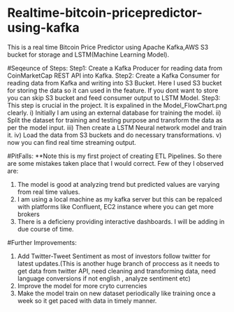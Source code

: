 # Realtime-bitcoin-pricepredictor-using-kafka
This is a real time Bitcoin Price Predictor using Apache Kafka,AWS S3 bucket for storage and LSTM(Machine Learning Model).

#Seqeunce of Steps:
Step1: Create a Kafka Producer for reading data from CoinMarketCap REST API into Kafka.
Step2: Create a Kafka Consumer for reading data from Kafka and writing into S3 Bucket. Here I used S3 bucket for storing the data so it can used in the feature. If you          dont want to store you can skip S3 bucket and feed consumer output to LSTM Model.
Step3: This step is crucial in the project. It is expalined in the Model_FlowChart.png clearly.
       i) Initially I am using an external database for training the model.
       ii) Split the dataset for training and testing purpose and transform the data as per the model input.
       iii) Then create a LSTM Neural network model and train it.
       iv) Load the data from S3 buckets and do necessary transformations.
       v) now you can find real time streaming output.
       

#PitFalls:
**Note this is my first project of creating ETL Pipelines. So there are some mistakes taken place that I would correct. Few of they I observed are:
1. The model is good at analyzing trend but predicted values are varying from real time values.
2. I am using a local machine as my kafka server but this can be repalced with platforms like Confluent, EC2 instance where you can get more brokers
3. There is a deficieny providing interactive dashboards. I will be adding in due course of time.


#Further Improvements:
1. Add Twitter-Tweet Sentiment as most of investors follow twitter for latest updates.(This is another huge branch of proccess as it needs to get data from twitter API,    need cleaning and transforming data, need language conversions if not english , analyze sentiment etc)
2. Improve the model for more cryto currencies
3. Make the model train on new dataset periodically like training once a week so it get paced with data in timely manner.


